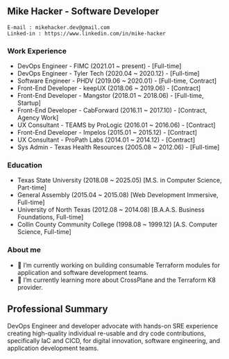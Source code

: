 ## Mike Hacker - Software Developer

    E-mail : mikehacker.dev@gmail.com
    Linked-in : https://www.linkedin.com/in/mike-hacker

### Work Experience
- DevOps Engineer - FIMC (2021.01 ~ present) - [Full-time]
- DevOps Engineer - Tyler Tech (2020.04 ~ 2020.12) - [Full-time]
- Software Engineer - PHDV (2019.06 ~ 2020.01) - [Full-time, Contract]
- Front-End Developer - keepUX (2018.06 ~ 2019.06) - [Contract]
- Front-End Developer - Mangstor (2018.01 ~ 2018.06) - [Full-time, Startup]
- Front-End Developer - CabForward (2016.11 ~ 2017.10) - [Contract, Agency Work]
- UX Consultant - TEAMS by ProLogic (2016.01 ~ 2016.06) - [Contract]
- Front-End Developer - Impelos (2015.01 ~ 2015.12) - [Contract]
- UX Consultant - ProPath Labs (2014.01 ~ 2014.12) - [Contract]
- Sys Admin - Texas Health Resources (2005.08 ~ 2012.06) - [Full-time]
    
### Education
- Texas State University (2018.08 ~ 2025.05) [M.S. in Computer Science, Part-time] 
- General Assembly (2015.04 ~ 2015.08) [Web Development Immersive, Full-time]
- University of North Texas (2012.08 ~ 2014.08) [B.A.A.S. Business Foundations, Full-time]
- Collin County Community College (1998.08 ~ 1999.12) [A.S. Computer Science, Full-time]

### About me
- 🔭 I’m currently working on building consumable Terraform modules for application and software development teams.
- 🌱 I’m currently learning more about CrossPlane and the Terraform K8 provider.

<!--
**mhackersu/mhackersu** is a ✨ _special_ ✨ repository because its `README.md` (this file) appears on your GitHub profile.

Here are some ideas to get you started:

- 🔭 I’m currently working on ...
- 🌱 I’m currently learning ...
- 👯 I’m looking to collaborate on ...
- 🤔 I’m looking for help with ...
- 💬 Ask me about ...
- 📫 How to reach me: ...
- 😄 Pronouns: ...
- ⚡ Fun fact: ...
-->

## Professional Summary
DevOps Engineer and developer advocate with hands-on SRE experience creating high-quality individual re-usable and dry code contributions, specifically IaC and CICD, for digital innovation, software engineering, and application development teams.


